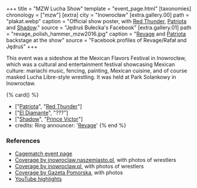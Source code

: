 +++
title = "MZW Lucha Show"
template = "event_page.html"
[taxonomies]
chronology = ["mzw"]
[extra]
city = "Inowrocław"
[extra.gallery.00]
path = "plakat.webp"
caption = "Official show poster, with [Red Thunder](@/w/red-thunder.md), [Patriota](@/w/jedrus-bulecka.md) and [Shadow](@/w/shadow.md)."
source = "Jędruś Bułecka's Facebook"
[extra.gallery.01]
path = "revage_polish_hammer_mzw2016.jpg"
caption = "[Revage](@/w/rafael-kid.md) and [Patriota](@/w/jedrus-bulecka.md) backstage at the show"
source = "Facebook profiles of Revage/Rafał and Jędruś"
+++

This event was a sideshow at the Mexican Flavors Festival in Inowrocław, which was a cultural and entertainment festival showcasing Mexican culture: mariachi music, fencing, painting, Mexican cuisine, and of course masked Lucha Libre-style wrestling. It was held at Park Solankowy in Inowrocław.

{% card() %}
- ["[Patriota](@/w/jedrus-bulecka.md)", "[Red Thunder](@/w/red-thunder.md)"]
- ["[El Diamante](@/w/asmund.md)", "???"]
- ["[Shadow](@/w/shadow.md)", "[Prince Victor](@/w/vic-golden.md)"]
- credits:
    Ring announcer: '[Revage](@/w/rafael-kid.md)'
{% end %}

### References

* [Cagematch event page](https://www.cagematch.net/?id=1&nr=322459)
* [Coverage by inowroclaw.naszemiasto.pl](https://inowroclaw.naszemiasto.pl/klimat-meksykanski-zagoscil-w-solankach/ar/c2-3853156), with photos of wrestlers
* [Coverage by inowroclaw.pl](https://www.inowroclaw.pl/aktualnosc-336-meksyk_w_parku_solankowym.html), with photos of wrestlers
* [Coverage by Gazeta Pomorska](https://pomorska.pl/meksykanski-festiwal-smakow-w-inowroclawiu-zdjecia/ar/10613970), with photos
* [YouTube highlights](https://www.youtube.com/watch?v=Wucpm6M5WEQ)
